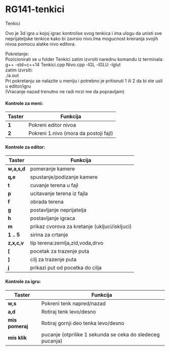 # RG141-tenkici
Tenkici

Ovo je 3d igra u kojoj igrac kontrolise svog tenkica i ima ulogu da unisti sve neprijateljske tenkice kako bi zavrsio nivo.Ima mogucnost kreiranja svojih nivoa pomocu alatke nivo editora.

Pokretanje:  
Pozicionirati se u folder Tenkici zatim izvrsiti narednu komandu iz terminala:  
g++ -std=c++14 Tenkici.cpp Nivo.cpp -lGL -lGLU -lglut  
zatim izvrsiti:  
./a.out  
Pri pokretanju se nalazite u meniju i potrebno je pritisnuti 1 ili 2 da bi ste usli u editor/igru  
(Vracanje nazad trenutno ne radi mrzi me da popravljam)


#### Kontrole za meni:

| Taster      | Funkcija |
| ----------- | ----------- |
| **1**       | Pokreni editor nivoa       |
| **2**   | Pokreni 1.nivo (mora da postoji fajl)        |


#### Kontrole za editor:

| Taster      | Funkcija |
| ----------- | ----------- |
| **w,a,s,d**       | pomeranje kamere       |
| **q,e**   | spustanje/podizanje kamere        |
| **t**   | cuvanje terena u fajl        |
| **p**   | ucitavanje terena iz fajla        |
| **f**   | obrada terena        |
| **g**   | postavljanje neprijatelja        |
| **h**   | postavljanje igraca        |
| **m**   | prikaz cvorova za kretanje (ukljuci/iskljuci)        |
| **1 .. 5**   | sirina za crtanje        |
| **z,x,c,v**   | tip terena:zemlja,zid,voda,drvo        |
| **[**   | pocetak za trazenje puta        |
| **]**   | cilj za trazenje puta        |
| **j**   | prikazi put od pocetka do cilja        |


#### Kontrole za igru:

| Taster      | Funkcija |
| ----------- | ----------- |
| **w,s**       | Pokreni tenk napred/nazad       |
| **a,d**   | Rotiraj tenk levo/desno        |
| **mis pomeraj**   | Rotiraj gornji deo tenka levo/desno        |
| **mis klik**   | pucanje (otprilike 1 sekunda se ceka do sledeceg pucanja)        |



